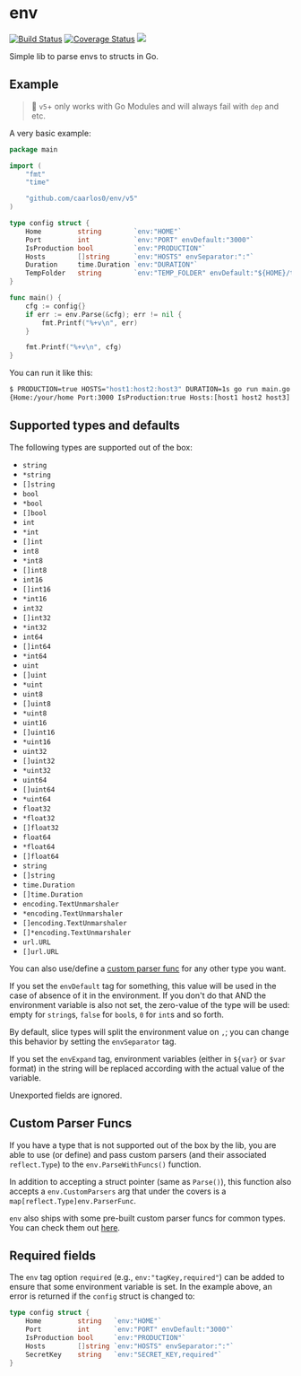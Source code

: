 # env
[![Build Status](https://img.shields.io/travis/caarlos0/env.svg?logo=travis&style=for-the-badge)](https://travis-ci.org/caarlos0/env)
[![Coverage Status](https://img.shields.io/codecov/c/gh/caarlos0/env.svg?logo=codecov&style=for-the-badge)](https://codecov.io/gh/caarlos0/env)
[![](http://img.shields.io/badge/godoc-reference-5272B4.svg?style=for-the-badge)](http://godoc.org/github.com/caarlos0/env)

Simple lib to parse envs to structs in Go.

## Example

> 🚨 `v5`+ only works with Go Modules and will always fail with `dep` and etc.

A very basic example:

```go
package main

import (
	"fmt"
	"time"

	"github.com/caarlos0/env/v5"
)

type config struct {
	Home         string        `env:"HOME"`
	Port         int           `env:"PORT" envDefault:"3000"`
	IsProduction bool          `env:"PRODUCTION"`
	Hosts        []string      `env:"HOSTS" envSeparator:":"`
	Duration     time.Duration `env:"DURATION"`
	TempFolder   string        `env:"TEMP_FOLDER" envDefault:"${HOME}/tmp" envExpand:"true"`
}

func main() {
	cfg := config{}
	if err := env.Parse(&cfg); err != nil {
		fmt.Printf("%+v\n", err)
	}

	fmt.Printf("%+v\n", cfg)
}
```

You can run it like this:

```sh
$ PRODUCTION=true HOSTS="host1:host2:host3" DURATION=1s go run main.go
{Home:/your/home Port:3000 IsProduction:true Hosts:[host1 host2 host3] Duration:1s}
```

## Supported types and defaults

The following types are supported out of the box:

- `string`
- `*string`
- `[]string`
- `bool`
- `*bool`
- `[]bool`
- `int`
- `*int`
- `[]int`
- `int8`
- `*int8`
- `[]int8`
- `int16`
- `[]int16`
- `*int16`
- `int32`
- `[]int32`
- `*int32`
- `int64`
- `[]int64`
- `*int64`
- `uint`
- `[]uint`
- `*uint`
- `uint8`
- `[]uint8`
- `*uint8`
- `uint16`
- `[]uint16`
- `*uint16`
- `uint32`
- `[]uint32`
- `*uint32`
- `uint64`
- `[]uint64`
- `*uint64`
- `float32`
- `*float32`
- `[]float32`
- `float64`
- `*float64`
- `[]float64`
- `string`
- `[]string`
- `time.Duration`
- `[]time.Duration`
- `encoding.TextUnmarshaler`
- `*encoding.TextUnmarshaler`
- `[]encoding.TextUnmarshaler`
- `[]*encoding.TextUnmarshaler`
- `url.URL`
- `[]url.URL`

You can also use/define a [custom parser func](#custom-parser-funcs) for any
other type you want.

If you set the `envDefault` tag for something, this value will be used in the
case of absence of it in the environment. If you don't do that AND the
environment variable is also not set, the zero-value
of the type will be used: empty for `string`s, `false` for `bool`s,
`0` for `int`s and so forth.

By default, slice types will split the environment value on `,`; you can change
this behavior by setting the `envSeparator` tag.

If you set the `envExpand` tag, environment variables (either in `${var}` or
`$var` format) in the string will be replaced according with the actual value
of the variable.

Unexported fields are ignored.

## Custom Parser Funcs

If you have a type that is not supported out of the box by the lib, you are able
to use (or define) and pass custom parsers (and their associated `reflect.Type`)
to the `env.ParseWithFuncs()` function.

In addition to accepting a struct pointer (same as `Parse()`), this function
also accepts a `env.CustomParsers` arg that under the covers is a
`map[reflect.Type]env.ParserFunc`.

`env` also ships with some pre-built custom parser funcs for common types. You
can check them out [here](parsers/).

## Required fields

The `env` tag option `required` (e.g., `env:"tagKey,required"`) can be added
to ensure that some environment variable is set.  In the example above,
an error is returned if the `config` struct is changed to:


```go
type config struct {
    Home         string   `env:"HOME"`
    Port         int      `env:"PORT" envDefault:"3000"`
    IsProduction bool     `env:"PRODUCTION"`
    Hosts        []string `env:"HOSTS" envSeparator:":"`
    SecretKey    string   `env:"SECRET_KEY,required"`
}
```
